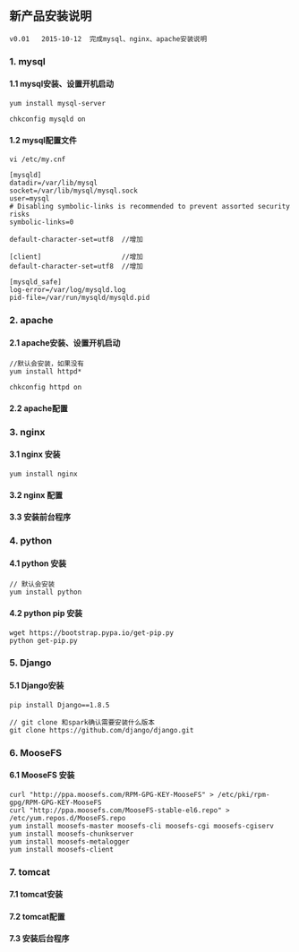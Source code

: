 ## 新产品安装说明

```
v0.01	2015-10-12	完成mysql、nginx、apache安装说明

```

### 1. mysql
#### 1.1 mysql安装、设置开机启动

```
yum install mysql-server

chkconfig mysqld on
```

#### 1.2 mysql配置文件

`vi /etc/my.cnf`

```
[mysqld]
datadir=/var/lib/mysql
socket=/var/lib/mysql/mysql.sock
user=mysql
# Disabling symbolic-links is recommended to prevent assorted security risks
symbolic-links=0

default-character-set=utf8	//增加

[client]					//增加
default-character-set=utf8	//增加

[mysqld_safe]
log-error=/var/log/mysqld.log
pid-file=/var/run/mysqld/mysqld.pid
```
### 2. apache
#### 2.1 apache安装、设置开机启动
```
//默认会安装，如果没有
yum install httpd*

chkconfig httpd on
```
#### 2.2 apache配置

### 3. nginx
#### 3.1 nginx 安装
`yum install nginx` 

#### 3.2 nginx 配置 

#### 3.3 安装前台程序

### 4. python
#### 4.1 python 安装
```
// 默认会安装
yum install python
```
#### 4.2 python pip 安装
```
wget https://bootstrap.pypa.io/get-pip.py
python get-pip.py

```

### 5. Django
#### 5.1 Django安装
```
pip install Django==1.8.5

// git clone 和spark确认需要安装什么版本
git clone https://github.com/django/django.git

```

### 6. MooseFS
#### 6.1 MooseFS 安装
```
curl "http://ppa.moosefs.com/RPM-GPG-KEY-MooseFS" > /etc/pki/rpm-gpg/RPM-GPG-KEY-MooseFS
curl "http://ppa.moosefs.com/MooseFS-stable-el6.repo" > /etc/yum.repos.d/MooseFS.repo
yum install moosefs-master moosefs-cli moosefs-cgi moosefs-cgiserv
yum install moosefs-chunkserver
yum install moosefs-metalogger
yum install moosefs-client
```
### 7. tomcat
#### 7.1 tomcat安装

#### 7.2 tomcat配置

#### 7.3 安装后台程序

